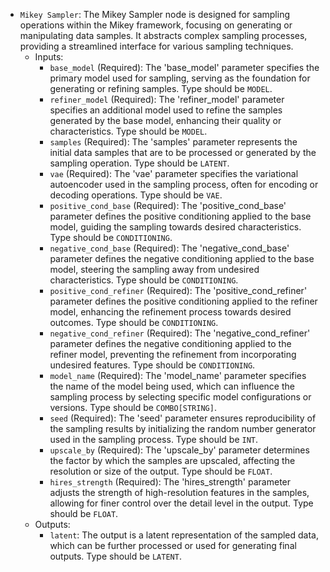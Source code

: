 - `Mikey Sampler`: The Mikey Sampler node is designed for sampling operations within the Mikey framework, focusing on generating or manipulating data samples. It abstracts complex sampling processes, providing a streamlined interface for various sampling techniques.
    - Inputs:
        - `base_model` (Required): The 'base_model' parameter specifies the primary model used for sampling, serving as the foundation for generating or refining samples. Type should be `MODEL`.
        - `refiner_model` (Required): The 'refiner_model' parameter specifies an additional model used to refine the samples generated by the base model, enhancing their quality or characteristics. Type should be `MODEL`.
        - `samples` (Required): The 'samples' parameter represents the initial data samples that are to be processed or generated by the sampling operation. Type should be `LATENT`.
        - `vae` (Required): The 'vae' parameter specifies the variational autoencoder used in the sampling process, often for encoding or decoding operations. Type should be `VAE`.
        - `positive_cond_base` (Required): The 'positive_cond_base' parameter defines the positive conditioning applied to the base model, guiding the sampling towards desired characteristics. Type should be `CONDITIONING`.
        - `negative_cond_base` (Required): The 'negative_cond_base' parameter defines the negative conditioning applied to the base model, steering the sampling away from undesired characteristics. Type should be `CONDITIONING`.
        - `positive_cond_refiner` (Required): The 'positive_cond_refiner' parameter defines the positive conditioning applied to the refiner model, enhancing the refinement process towards desired outcomes. Type should be `CONDITIONING`.
        - `negative_cond_refiner` (Required): The 'negative_cond_refiner' parameter defines the negative conditioning applied to the refiner model, preventing the refinement from incorporating undesired features. Type should be `CONDITIONING`.
        - `model_name` (Required): The 'model_name' parameter specifies the name of the model being used, which can influence the sampling process by selecting specific model configurations or versions. Type should be `COMBO[STRING]`.
        - `seed` (Required): The 'seed' parameter ensures reproducibility of the sampling results by initializing the random number generator used in the sampling process. Type should be `INT`.
        - `upscale_by` (Required): The 'upscale_by' parameter determines the factor by which the samples are upscaled, affecting the resolution or size of the output. Type should be `FLOAT`.
        - `hires_strength` (Required): The 'hires_strength' parameter adjusts the strength of high-resolution features in the samples, allowing for finer control over the detail level in the output. Type should be `FLOAT`.
    - Outputs:
        - `latent`: The output is a latent representation of the sampled data, which can be further processed or used for generating final outputs. Type should be `LATENT`.
